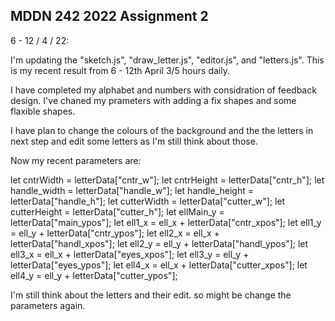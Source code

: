 ## MDDN 242 2022 Assignment 2

6 - 12 / 4 / 22:

I'm updating the "sketch.js", "draw_letter.js", "editor.js", and "letters.js". This is my recent result from 6 - 12th April 3/5 hours daily. 

I have completed my alphabet and numbers with considration of feedback design. I've chaned my prameters with adding a fix shapes and some flaxible shapes. 

I have plan to change the colours of the background and the the letters in next step and edit some letters as I'm still think about those.

Now my recent parameters are:

let cntrWidth = letterData["cntr_w"];
  let cntrHeight = letterData["cntr_h"];
  let handle_width = letterData["handle_w"];
  let handle_height = letterData["handle_h"];
  let cutterWidth = letterData["cutter_w"];
  let cutterHeight = letterData["cutter_h"];
  let ellMain_y = letterData["main_ypos"];
  let ell1_x = ell_x + letterData["cntr_xpos"];
  let ell1_y = ell_y + letterData["cntr_ypos"];
  let ell2_x = ell_x + letterData["handl_xpos"];
  let ell2_y = ell_y + letterData["handl_ypos"];
  let ell3_x = ell_x + letterData["eyes_xpos"];
  let ell3_y = ell_y + letterData["eyes_ypos"];
  let ell4_x = ell_x + letterData["cutter_xpos"];
  let ell4_y = ell_y + letterData["cutter_ypos"];


I'm still think about the letters and their edit. so might be change the parameters again. 
